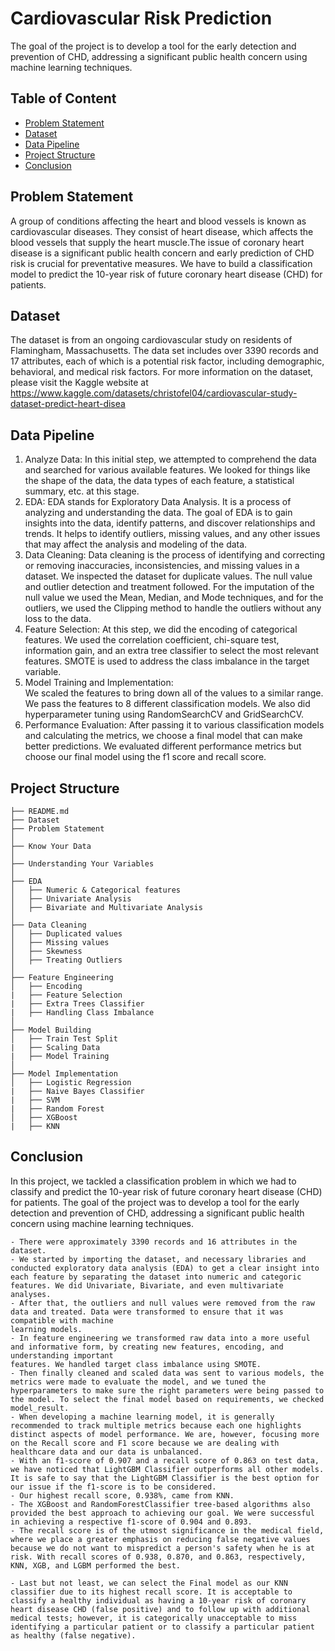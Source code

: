 # Cardiovascular Risk Prediction
The goal of the project is to develop a tool for the early detection and prevention of CHD, addressing a significant public health concern using machine learning techniques.

## Table of Content
  * [Problem Statement](#problem-statement)
  * [Dataset](#dataset)
  * [Data Pipeline](#data-pipeline)
  * [Project Structure](#project-structure)
  * [Conclusion](#conclusion)
  
  
## Problem Statement
  A group of conditions affecting the heart and blood vessels is known as cardiovascular diseases. They consist of heart disease, which affects the blood vessels that 
  supply the heart muscle.The issue of coronary heart disease is a significant public health concern and early prediction of CHD risk is crucial for preventative 
  measures. We have to build a classification model to predict the 10-year risk of future coronary heart disease (CHD) for patients.
  
 
## Dataset
  The dataset is from an ongoing cardiovascular study on residents of Flamingham, Massachusetts. The data set includes over 3390 records and 17 attributes, each of which is a potential risk factor, including demographic, behavioral, and medical risk factors. For more information on the dataset, please visit the Kaggle website at https://www.kaggle.com/datasets/christofel04/cardiovascular-study-dataset-predict-heart-disea
  
  
## Data Pipeline
  1. Analyze Data: 
      In this initial step, we attempted to comprehend the data and searched for various available features. We looked for things like the shape of the data, the data types of each feature, a statistical summary, etc. at this stage.
  2. EDA:
     EDA stands for Exploratory Data Analysis. It is a process of analyzing and understanding the data. The goal of EDA is to gain insights into the data, identify patterns, and discover relationships and trends. It helps to identify outliers, missing values, and any other issues that may affect the analysis and modeling of the data.
  4. Data Cleaning: 
      Data cleaning is the process of identifying and correcting or removing inaccuracies, inconsistencies, and missing values in a dataset. We inspected the dataset 
      for duplicate values. The null value and outlier detection and treatment followed. For the imputation of the null value we used the Mean, Median, and Mode 
      techniques, and for the outliers, we used the Clipping method to handle the outliers without any loss to the data.
  5. Feature Selection: 
      At this step, we did the encoding of categorical features. We used the correlation coefficient, chi-square test, information gain, and an extra tree classifier       to select the most relevant features. SMOTE is used to address the class imbalance in the target variable.
  6. Model Training and Implementation:  
      We scaled the features to bring down all of the values to a similar range. We pass the features to 8 different classification models. We also did 
      hyperparameter tuning using RandomSearchCV and GridSearchCV.
  7. Performance Evaluation: 
      After passing it to various classification models and calculating the metrics, we choose a final model that can make better predictions. We evaluated different 
      performance metrics but choose our final model using the f1 score and recall score.
      
      
## Project Structure
```
├── README.md
├── Dataset 
├── Problem Statement
│
├── Know Your Data
│
├── Understanding Your Variables
│
├── EDA
│   ├── Numeric & Categorical features
│   ├── Univariate Analysis
│   ├── Bivariate and Multivariate Analysis
│
├── Data Cleaning
│   ├── Duplicated values
│   ├── Missing values
│   ├── Skewness
│   ├── Treating Outliers
│
├── Feature Engineering
│   ├── Encoding
|   ├── Feature Selection
|   ├── Extra Trees Classifier
|   ├── Handling Class Imbalance
│
├── Model Building
│   ├── Train Test Split
|   ├── Scaling Data
|   ├── Model Training
│
├── Model Implementation
│   ├── Logistic Regression
|   ├── Naive Bayes Classifier
|   ├── SVM
|   ├── Random Forest
│   ├── XGBoost
|   ├── KNN
```

## Conclusion
In this project, we tackled a classification problem in which we had to classify and predict the 10-year risk of future coronary heart disease (CHD) for patients. The goal of the project was to develop a tool for the early detection and prevention of CHD, addressing a significant public health concern using machine learning techniques.

    - There were approximately 3390 records and 16 attributes in the dataset.
    - We started by importing the dataset, and necessary libraries and conducted exploratory data analysis (EDA) to get a clear insight into each feature by separating the dataset into numeric and categoric features. We did Univariate, Bivariate, and even multivariate analyses.
    - After that, the outliers and null values were removed from the raw data and treated. Data were transformed to ensure that it was compatible with machine 
    learning models.
    - In feature engineering we transformed raw data into a more useful and informative form, by creating new features, encoding, and understanding important 
    features. We handled target class imbalance using SMOTE.
    - Then finally cleaned and scaled data was sent to various models, the metrics were made to evaluate the model, and we tuned the hyperparameters to make sure the right parameters were being passed to the model. To select the final model based on requirements, we checked model_result.
    - When developing a machine learning model, it is generally recommended to track multiple metrics because each one highlights distinct aspects of model performance. We are, however, focusing more on the Recall score and F1 score because we are dealing with healthcare data and our data is unbalanced.
    - With an f1-score of 0.907 and a recall score of 0.863 on test data, we have noticed that LightGBM Classifier outperforms all other models. It is safe to say that the LightGBM Classifier is the best option for our issue if the f1-score is to be considered.
    - Our highest recall score, 0.938%, came from KNN.
    - The XGBoost and RandomForestClassifier tree-based algorithms also provided the best approach to achieving our goal. We were successful in achieving a respective f1-score of 0.904 and 0.893.
    - The recall score is of the utmost significance in the medical field, where we place a greater emphasis on reducing false negative values because we do not want to mispredict a person's safety when he is at risk. With recall scores of 0.938, 0.870, and 0.863, respectively, KNN, XGB, and LGBM performed the best.

    - Last but not least, we can select the Final model as our KNN classifier due to its highest recall score. It is acceptable to classify a healthy individual as having a 10-year risk of coronary heart disease CHD (false positive) and to follow up with additional medical tests; however, it is categorically unacceptable to miss identifying a particular patient or to classify a particular patient as healthy (false negative).
